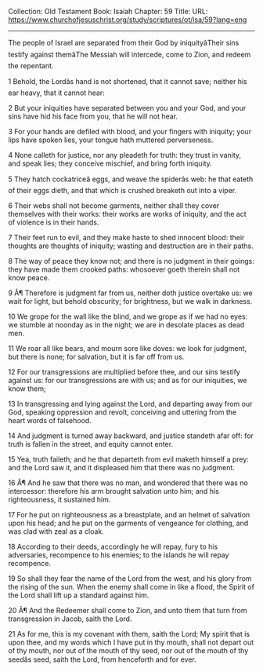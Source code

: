 Collection: Old Testament
Book: Isaiah
Chapter: 59
Title: 
URL: https://www.churchofjesuschrist.org/study/scriptures/ot/isa/59?lang=eng

---

The people of Israel are separated from their God by iniquityâTheir sins testify against themâThe Messiah will intercede, come to Zion, and redeem the repentant.

1 Behold, the Lordâs hand is not shortened, that it cannot save; neither his ear heavy, that it cannot hear:

2 But your iniquities have separated between you and your God, and your sins have hid his face from you, that he will not hear.

3 For your hands are defiled with blood, and your fingers with iniquity; your lips have spoken lies, your tongue hath muttered perverseness.

4 None calleth for justice, nor any pleadeth for truth: they trust in vanity, and speak lies; they conceive mischief, and bring forth iniquity.

5 They hatch cockatriceâ eggs, and weave the spiderâs web: he that eateth of their eggs dieth, and that which is crushed breaketh out into a viper.

6 Their webs shall not become garments, neither shall they cover themselves with their works: their works are works of iniquity, and the act of violence is in their hands.

7 Their feet run to evil, and they make haste to shed innocent blood: their thoughts are thoughts of iniquity; wasting and destruction are in their paths.

8 The way of peace they know not; and there is no judgment in their goings: they have made them crooked paths: whosoever goeth therein shall not know peace.

9 Â¶ Therefore is judgment far from us, neither doth justice overtake us: we wait for light, but behold obscurity; for brightness, but we walk in darkness.

10 We grope for the wall like the blind, and we grope as if we had no eyes: we stumble at noonday as in the night; we are in desolate places as dead men.

11 We roar all like bears, and mourn sore like doves: we look for judgment, but there is none; for salvation, but it is far off from us.

12 For our transgressions are multiplied before thee, and our sins testify against us: for our transgressions are with us; and as for our iniquities, we know them;

13 In transgressing and lying against the Lord, and departing away from our God, speaking oppression and revolt, conceiving and uttering from the heart words of falsehood.

14 And judgment is turned away backward, and justice standeth afar off: for truth is fallen in the street, and equity cannot enter.

15 Yea, truth faileth; and he that departeth from evil maketh himself a prey: and the Lord saw it, and it displeased him that there was no judgment.

16 Â¶ And he saw that there was no man, and wondered that there was no intercessor: therefore his arm brought salvation unto him; and his righteousness, it sustained him.

17 For he put on righteousness as a breastplate, and an helmet of salvation upon his head; and he put on the garments of vengeance for clothing, and was clad with zeal as a cloak.

18 According to their deeds, accordingly he will repay, fury to his adversaries, recompence to his enemies; to the islands he will repay recompence.

19 So shall they fear the name of the Lord from the west, and his glory from the rising of the sun. When the enemy shall come in like a flood, the Spirit of the Lord shall lift up a standard against him.

20 Â¶ And the Redeemer shall come to Zion, and unto them that turn from transgression in Jacob, saith the Lord.

21 As for me, this is my covenant with them, saith the Lord; My spirit that is upon thee, and my words which I have put in thy mouth, shall not depart out of thy mouth, nor out of the mouth of thy seed, nor out of the mouth of thy seedâs seed, saith the Lord, from henceforth and for ever.
